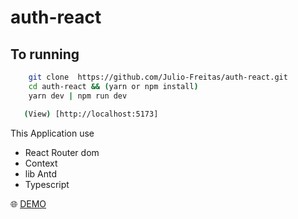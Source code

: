 # auth-react
## To running
```bash
    git clone  https://github.com/Julio-Freitas/auth-react.git
    cd auth-react && (yarn or npm install)
    yarn dev | npm run dev

   (View) [http://localhost:5173]

```
 This Application use
  - React Router dom
  - Context
  - lib Antd
 - Typescript

 🌐 [DEMO](https://auth-react-uxrn.vercel.app/login)
